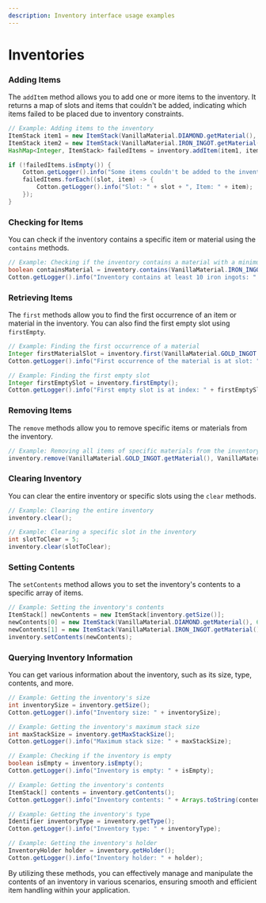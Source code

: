 ```yaml
---
description: Inventory interface usage examples
---
```


# Inventories

### Adding Items

The `addItem` method allows you to add one or more items to the inventory. It returns a map of slots and items that couldn't be added, indicating which items failed to be placed due to inventory constraints.

```java
// Example: Adding items to the inventory
ItemStack item1 = new ItemStack(VanillaMaterial.DIAMOND.getMaterial(), 10);
ItemStack item2 = new ItemStack(VanillaMaterial.IRON_INGOT.getMaterial(), 20);
HashMap<Integer, ItemStack> failedItems = inventory.addItem(item1, item2);

if (!failedItems.isEmpty()) {
    Cotton.getLogger().info("Some items couldn't be added to the inventory:");
    failedItems.forEach((slot, item) -> {
        Cotton.getLogger().info("Slot: " + slot + ", Item: " + item);
    });
}
```

### Checking for Items

You can check if the inventory contains a specific item or material using the `contains` methods.

```java
// Example: Checking if the inventory contains a material with a minimum amount
boolean containsMaterial = inventory.contains(VanillaMaterial.IRON_INGOT.getMaterial(), 10);
Cotton.getLogger().info("Inventory contains at least 10 iron ingots: " + containsMaterial);
```

### Retrieving Items

The `first` methods allow you to find the first occurrence of an item or material in the inventory. You can also find the first empty slot using `firstEmpty`.

```java
// Example: Finding the first occurrence of a material
Integer firstMaterialSlot = inventory.first(VanillaMaterial.GOLD_INGOT.getMaterial());
Cotton.getLogger().info("First occurrence of the material is at slot: " + firstMaterialSlot);

// Example: Finding the first empty slot
Integer firstEmptySlot = inventory.firstEmpty();
Cotton.getLogger().info("First empty slot is at index: " + firstEmptySlot);
```

### Removing Items

The `remove` methods allow you to remove specific items or materials from the inventory.

```java
// Example: Removing all items of specific materials from the inventory
inventory.remove(VanillaMaterial.GOLD_INGOT.getMaterial(), VanillaMaterial.EMERALD.getMaterial());
```

### Clearing Inventory

You can clear the entire inventory or specific slots using the `clear` methods.

```java
// Example: Clearing the entire inventory
inventory.clear();

// Example: Clearing a specific slot in the inventory
int slotToClear = 5;
inventory.clear(slotToClear);
```

### Setting Contents

The `setContents` method allows you to set the inventory's contents to a specific array of items.

```java
// Example: Setting the inventory's contents
ItemStack[] newContents = new ItemStack[inventory.getSize()];
newContents[0] = new ItemStack(VanillaMaterial.DIAMOND.getMaterial(), 64);
newContents[1] = new ItemStack(VanillaMaterial.IRON_INGOT.getMaterial(), 64);
inventory.setContents(newContents);
```

### Querying Inventory Information

You can get various information about the inventory, such as its size, type, contents, and more.

```java
// Example: Getting the inventory's size
int inventorySize = inventory.getSize();
Cotton.getLogger().info("Inventory size: " + inventorySize);

// Example: Getting the inventory's maximum stack size
int maxStackSize = inventory.getMaxStackSize();
Cotton.getLogger().info("Maximum stack size: " + maxStackSize);

// Example: Checking if the inventory is empty
boolean isEmpty = inventory.isEmpty();
Cotton.getLogger().info("Inventory is empty: " + isEmpty);

// Example: Getting the inventory's contents
ItemStack[] contents = inventory.getContents();
Cotton.getLogger().info("Inventory contents: " + Arrays.toString(contents));

// Example: Getting the inventory's type
Identifier inventoryType = inventory.getType();
Cotton.getLogger().info("Inventory type: " + inventoryType);

// Example: Getting the inventory's holder
InventoryHolder holder = inventory.getHolder();
Cotton.getLogger().info("Inventory holder: " + holder);
```

By utilizing these methods, you can effectively manage and manipulate the contents of an inventory in various scenarios, ensuring smooth and efficient item handling within your application.
